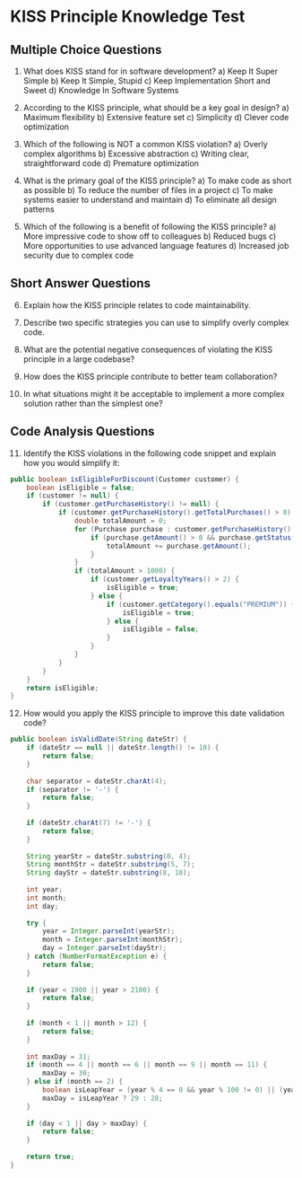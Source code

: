 # KISS Principle Knowledge Test

## Multiple Choice Questions

1. What does KISS stand for in software development?
   a) Keep It Super Simple
   b) Keep It Simple, Stupid
   c) Keep Implementation Short and Sweet
   d) Knowledge In Software Systems

2. According to the KISS principle, what should be a key goal in design?
   a) Maximum flexibility
   b) Extensive feature set
   c) Simplicity
   d) Clever code optimization

3. Which of the following is NOT a common KISS violation?
   a) Overly complex algorithms
   b) Excessive abstraction
   c) Writing clear, straightforward code
   d) Premature optimization

4. What is the primary goal of the KISS principle?
   a) To make code as short as possible
   b) To reduce the number of files in a project
   c) To make systems easier to understand and maintain
   d) To eliminate all design patterns

5. Which of the following is a benefit of following the KISS principle?
   a) More impressive code to show off to colleagues
   b) Reduced bugs
   c) More opportunities to use advanced language features
   d) Increased job security due to complex code

## Short Answer Questions

6. Explain how the KISS principle relates to code maintainability.

7. Describe two specific strategies you can use to simplify overly complex code.

8. What are the potential negative consequences of violating the KISS principle in a large codebase?

9. How does the KISS principle contribute to better team collaboration?

10. In what situations might it be acceptable to implement a more complex solution rather than the simplest one?

## Code Analysis Questions

11. Identify the KISS violations in the following code snippet and explain how you would simplify it:
```java
public boolean isEligibleForDiscount(Customer customer) {
    boolean isEligible = false;
    if (customer != null) {
        if (customer.getPurchaseHistory() != null) {
            if (customer.getPurchaseHistory().getTotalPurchases() > 0) {
                double totalAmount = 0;
                for (Purchase purchase : customer.getPurchaseHistory().getPurchases()) {
                    if (purchase.getAmount() > 0 && purchase.getStatus().equals("COMPLETED")) {
                        totalAmount += purchase.getAmount();
                    }
                }
                if (totalAmount > 1000) {
                    if (customer.getLoyaltyYears() > 2) {
                        isEligible = true;
                    } else {
                        if (customer.getCategory().equals("PREMIUM")) {
                            isEligible = true;
                        } else {
                            isEligible = false;
                        }
                    }
                }
            }
        }
    }
    return isEligible;
}
```

12. How would you apply the KISS principle to improve this date validation code?
```java
public boolean isValidDate(String dateStr) {
    if (dateStr == null || dateStr.length() != 10) {
        return false;
    }
    
    char separator = dateStr.charAt(4);
    if (separator != '-') {
        return false;
    }
    
    if (dateStr.charAt(7) != '-') {
        return false;
    }
    
    String yearStr = dateStr.substring(0, 4);
    String monthStr = dateStr.substring(5, 7);
    String dayStr = dateStr.substring(8, 10);
    
    int year;
    int month;
    int day;
    
    try {
        year = Integer.parseInt(yearStr);
        month = Integer.parseInt(monthStr);
        day = Integer.parseInt(dayStr);
    } catch (NumberFormatException e) {
        return false;
    }
    
    if (year < 1900 || year > 2100) {
        return false;
    }
    
    if (month < 1 || month > 12) {
        return false;
    }
    
    int maxDay = 31;
    if (month == 4 || month == 6 || month == 9 || month == 11) {
        maxDay = 30;
    } else if (month == 2) {
        boolean isLeapYear = (year % 4 == 0 && year % 100 != 0) || (year % 400 == 0);
        maxDay = isLeapYear ? 29 : 28;
    }
    
    if (day < 1 || day > maxDay) {
        return false;
    }
    
    return true;
}
```
